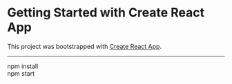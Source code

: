 # Getting Started with Create React App

This project was bootstrapped with [Create React App](https://github.com/facebook/create-react-app).

---------------------------------------------------------------------------------------------------
npm install <br>
npm start
